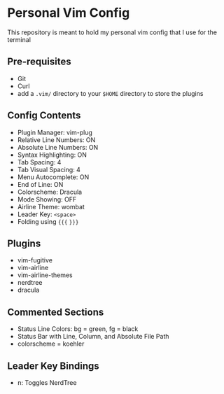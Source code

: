 # Personal Vim Config

This repository is meant to hold my personal vim config that I use for the terminal

## Pre-requisites
- Git
- Curl
- add a `.vim/` directory to your `$HOME` directory to store the plugins

## Config Contents
- Plugin Manager: vim-plug
- Relative Line Numbers: ON
- Absolute Line Numbers: ON
- Syntax Highlighting: ON
- Tab Spacing: 4
- Tab Visual Spacing: 4
- Menu Autocomplete: ON
- End of Line: ON
- Colorscheme: Dracula
- Mode Showing: OFF
- Airline Theme: wombat
- Leader Key: `<space>`
- Folding using `{{{` `}}}`

## Plugins
- vim-fugitive
- vim-airline
- vim-airline-themes
- nerdtree
- dracula

## Commented Sections
- Status Line Colors: bg = green, fg = black
- Status Bar with Line, Column, and Absolute File Path
- colorscheme = koehler

## Leader Key Bindings
- n: Toggles NerdTree
